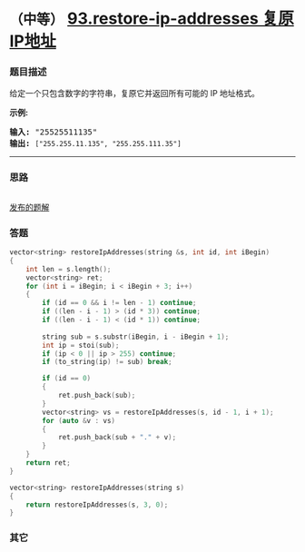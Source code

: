 # `（中等）` [93.restore-ip-addresses 复原IP地址](https://leetcode-cn.com/problems/restore-ip-addresses/)

### 题目描述
<p>给定一个只包含数字的字符串，复原它并返回所有可能的 IP 地址格式。</p>

<p><strong>示例:</strong></p>

<pre><strong>输入:</strong> "25525511135"
<strong>输出:</strong> <code>["255.255.11.135", "255.255.111.35"]</code></pre>


---
### 思路
```
```

[发布的题解](https://leetcode-cn.com/problems/restore-ip-addresses/solution/93-by-ikaruga/)

### 答题
``` C++
vector<string> restoreIpAddresses(string &s, int id, int iBegin)
{
	int len = s.length();
	vector<string> ret;
	for (int i = iBegin; i < iBegin + 3; i++)
	{
		if (id == 0 && i != len - 1) continue;
		if ((len - i - 1) > (id * 3)) continue;
		if ((len - i - 1) < (id * 1)) continue;
		
		string sub = s.substr(iBegin, i - iBegin + 1);
		int ip = stoi(sub);
		if (ip < 0 || ip > 255) continue;
		if (to_string(ip) != sub) break;

		if (id == 0)
		{
			ret.push_back(sub);
		}
		vector<string> vs = restoreIpAddresses(s, id - 1, i + 1);
		for (auto &v : vs)
		{
			ret.push_back(sub + "." + v);
		}
	}
	return ret;
}

vector<string> restoreIpAddresses(string s)
{
	return restoreIpAddresses(s, 3, 0);
}
```

### 其它
``` C++
```

